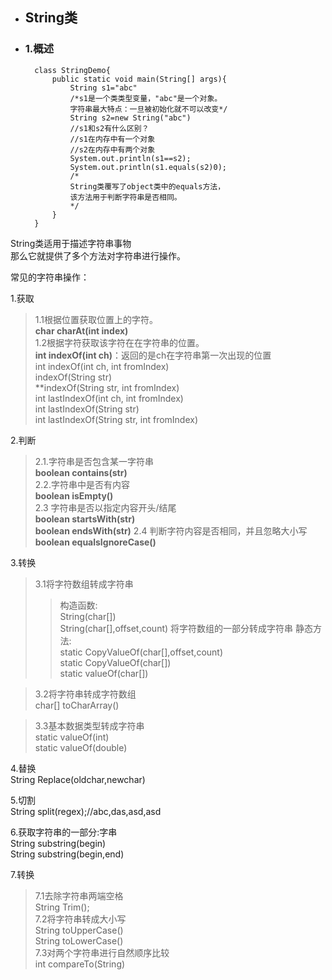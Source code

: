 - ## String类
- ### 1.概述  

        class StringDemo{
            public static void main(String[] args){
                String s1="abc"
                /*s1是一个类类型变量，"abc"是一个对象。
                字符串最大特点：一旦被初始化就不可以改变*/
                String s2=new String("abc")
                //s1和s2有什么区别？
                //s1在内存中有一个对象
                //s2在内存中有两个对象
                System.out.println(s1==s2);
                System.out.println(s1.equals(s2)0);
                /*
                String类覆写了object类中的equals方法，
                该方法用于判断字符串是否相同。
                */
            }
        }
String类适用于描述字符串事物  
那么它就提供了多个方法对字符串进行操作。  

常见的字符串操作：  

1.获取
>1.1根据位置获取位置上的字符。  
    **char charAt(int index)**  
>1.2根据字符获取该字符在在字符串的位置。  
    **int indexOf(int ch)**：返回的是ch在字符串第一次出现的位置   
> int indexOf(int ch, int fromIndex)   
> indexOf(String str)     
> **indexOf(String str, int fromIndex)  
int lastIndexOf(int ch, int fromIndex)   
int lastIndexOf(String str)   
int lastIndexOf(String str, int fromIndex)  

2.判断  
>2.1.字符串是否包含某一字符串  
    **boolean contains(str)**    
2.2.字符串中是否有内容  
    **boolean isEmpty()**  
2.3 字符串是否以指定内容开头/结尾  
**boolean startsWith(str)**  
    **boolean endsWith(str)**
2.4 判断字符内容是否相同，并且忽略大小写    
    **boolean equalsIgnoreCase()**    

3.转换  
>3.1将字符数组转成字符串  
>>构造函数:  
String(char[])  
String(char[],offset,count)  将字符数组的一部分转成字符串 
静态方法:  
static CopyValueOf(char[],offset,count)    
static CopyValueOf(char[])    
static valueOf(char[])  

>3.2将字符串转成字符数组  
char[] toCharArray()

>3.3基本数据类型转成字符串  
    static valueOf(int)   
    static valueOf(double)  

4.替换  
String Replace(oldchar,newchar) 

5.切割  
String split(regex);//abc,das,asd,asd 

6.获取字符串的一部分:字串  
String substring(begin)  
String substring(begin,end)  

7.转换
>7.1去除字符串两端空格  
String Trim();  
7.2将字符串转成大小写  
String toUpperCase()  
String toLowerCase()  
7.3对两个字符串进行自然顺序比较  
int compareTo(String)






















